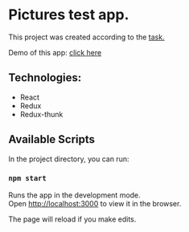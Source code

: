 # Pictures test app.

This project was created according to the [task.](https://github.com/avito-tech/safedeal-frontend-trainee)

Demo of this app: [click here](https://olegwyd.github.io/pictures-test-app-react/)

## Technologies:

- React
- Redux
- Redux-thunk

## Available Scripts

In the project directory, you can run:

### `npm start`

Runs the app in the development mode.\
Open [http://localhost:3000](http://localhost:3000) to view it in the browser.

The page will reload if you make edits.
